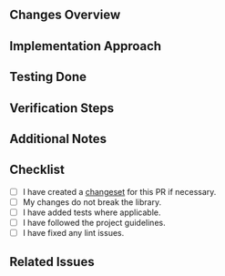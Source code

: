 ## Changes Overview

<!-- Briefly describe your changes. -->

## Implementation Approach

<!-- Describe your approach to implementing these changes. Keep it concise. -->

## Testing Done

<!-- Explain how you tested these changes. Link to test scenarios or specs if relevant. -->

## Verification Steps

<!-- Describe steps reviewers can take to verify the functionality of your changes. -->

## Additional Notes

<!-- Add any other notes or screenshots about the PR here. -->

## Checklist

- [ ] I have created a [changeset](https://github.com/changesets/changesets) for this PR if necessary.
- [ ] My changes do not break the library.
- [ ] I have added tests where applicable.
- [ ] I have followed the project guidelines.
- [ ] I have fixed any lint issues.

## Related Issues

<!-- Link any related issues here -->
